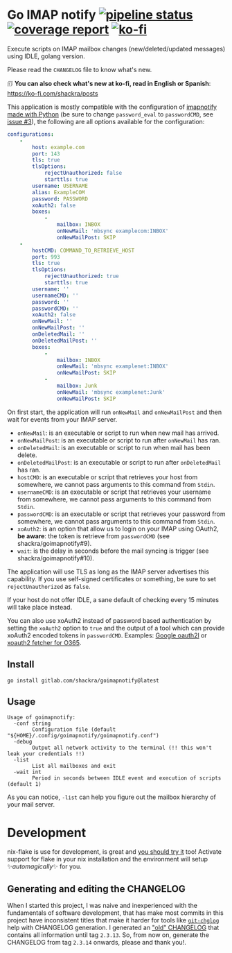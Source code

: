 # Go IMAP notify [![pipeline status](https://gitlab.com/shackra/goimapnotify/badges/2.3.x/pipeline.svg)](https://gitlab.com/shackra/goimapnotify/commits/2.3.x) [![coverage report](https://gitlab.com/shackra/goimapnotify/badges/2.3.x/coverage.svg)](https://gitlab.com/shackra/goimapnotify/commits/2.3.x) [![ko-fi](https://ko-fi.com/img/githubbutton_sm.svg)](https://ko-fi.com/K3K1XEZCQ)

Execute scripts on IMAP mailbox changes (new/deleted/updated messages) using IDLE, golang version.

Please read the `CHANGELOG` file to know what's new.

🗊 **You can also check what's new at ko-fi, read in English or Spanish**: https://ko-fi.com/shackra/posts

This application is mostly compatible with the configuration of [imapnotify made with Python](https://github.com/a-sk/python-imapnotify) (be sure to change `password_eval` to `passwordCMD`, see [issue #3](https://gitlab.com/shackra/goimapnotify/issues/3)), the following are all options available for the configuration:

```yaml
configurations:
    -
        host: example.com
        port: 143
        tls: true
        tlsOptions:
            rejectUnauthorized: false
            starttls: true
        username: USERNAME
        alias: ExampleCOM
        password: PASSWORD
        xoAuth2: false
        boxes:
            -
                mailbox: INBOX
                onNewMail: 'mbsync examplecom:INBOX'
                onNewMailPost: SKIP
    -
        hostCMD: COMMAND_TO_RETRIEVE_HOST
        port: 993
        tls: true
        tlsOptions:
            rejectUnauthorized: true
            starttls: true
        username: ''
        usernameCMD: ''
        password: ''
        passwordCMD: ''
        xoAuth2: false
        onNewMail: ''
        onNewMailPost: ''
        onDeletedMail: ''
        onDeletedMailPost: ''
        boxes:
            -
                mailbox: INBOX
                onNewMail: 'mbsync examplenet:INBOX'
                onNewMailPost: SKIP
            -
                mailbox: Junk
                onNewMail: 'mbsync examplenet:Junk'
                onNewMailPost: SKIP
```

On first start, the application will run `onNewMail` and `onNewMailPost` and then wait for events from your IMAP server.

- `onNewMail`: is an executable or script to run when new mail has arrived.
- `onNewMailPost`: is an executable or script to run after `onNewMail` has ran.
- `onDeletedMail`: is an executable or script to run when mail has been delete.
- `onDeletedMailPost`: is an executable or script to run after `onDeletedMail` has ran.
- `hostCMD`: is an executable or script that retrieves your host from somewhere, we cannot pass arguments to this command from `Stdin`.
- `usernameCMD`: is an executable or script that retrieves your username from somewhere, we cannot pass arguments to this command from `Stdin`.
- `passwordCMD`: is an executable or script that retrieves your password from somewhere, we cannot pass arguments to this command from `Stdin`.
- `xoAuth2`: is an option that allow us to login on your IMAP using OAuth2, **be aware**: the token is retrieve from `passwordCMD` (see shackra/goimapnotify#9).
- `wait`: is the delay in seconds before the mail syncing is trigger (see shackra/goimapnotify#10).

The application will use TLS as long as the IMAP server advertises this capability. If you use self-signed certificates or something, be sure to set `rejectUnauthorized` as `false`.

If your host do not offer IDLE, a sane default of checking every 15 minutes will take place instead.

You can also use xoAuth2 instead of password based authentication by setting the `xoAuth2` option to `true` and the output of a tool which can provide xoAuth2 encoded tokens in `passwordCMD`. Examples: [Google oauth2l](https://github.com/google/oauth2l) or [xoauth2 fetcher for O365](https://github.com/harishkrupo/oauth2ms).

## Install

    go install gitlab.com/shackra/goimapnotify@latest

## Usage

    Usage of goimapnotify:
      -conf string
            Configuration file (default "${HOME}/.config/goimapnotify/goimapnotify.conf")
      -debug
            Output all network activity to the terminal (!! this won't leak your credentials !!)
      -list
            List all mailboxes and exit
      -wait int
            Period in seconds between IDLE event and execution of scripts (default 1)

As you can notice, `-list` can help you figure out the mailbox hierarchy of your mail server.

# Development
nix-flake is use for development, is great and [you should try it](https://github.com/DeterminateSystems/nix-installer?tab=readme-ov-file#the-determinate-nix-installer) too! Activate support for flake in your nix installation and the environment will setup ✨*automagically*✨ for you.

## Generating and editing the CHANGELOG
When I started this project, I was naive and inexperienced with the fundamentals of software development, that has make most commits in this project have inconsistent titles that make it harder for tools like [`git-chglog`](https://github.com/git-chglog/git-chglog) help with CHANGELOG generation. I generated an ["old" CHANGELOG](./CHANGELOG_old.md) that contains all information until tag `2.3.13`. So, from now on, generate the CHANGELOG from tag `2.3.14` onwards, please and thank you!.
